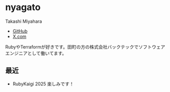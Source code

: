 # nyagato

Takashi Miyahara

- [GitHub](https://github.com/nyagato-00)
- [X.com](https://x.com/TakashiMiyahara)

RubyやTerraformが好きです。田町の方の株式会社バックテックでソフトウェアエンジニアとして働いてます。

## 最近
- RubyKaigi 2025 楽しみです！

